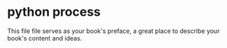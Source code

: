 python process
=======

This file file serves as your book's preface, a great place to describe your book's content and ideas.
